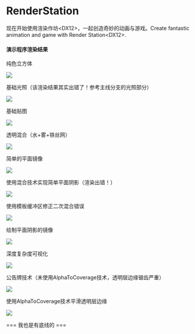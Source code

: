 # RenderStation
现在开始使用渲染作坊&lt;DX12>，一起创造奇妙的动画与游戏。Create fantastic animation and game with Render Station&lt;DX12>.

#### 演示程序渲染结果

纯色立方体

![](https://raw.githubusercontent.com/yiyaowen/render-station/demo-images/root_descriptor_table.png)

基础光照（该渲染结果其实出错了！参考主线分支的光照部分）

![](https://raw.githubusercontent.com/yiyaowen/render-station/demo-images/basic_light_system.png)

基础贴图

![](https://raw.githubusercontent.com/yiyaowen/render-station/demo-images/import_texture.png)

透明混合（水+雾+铁丝网）

![](https://raw.githubusercontent.com/yiyaowen/render-station/demo-images/ps_blend.png)

简单的平面镜像

![](https://raw.githubusercontent.com/yiyaowen/render-station/demo-images/basic_stencil_tech.png)

使用混合技术实现简单平面阴影（渲染出错！）

![](https://raw.githubusercontent.com/yiyaowen/render-station/demo-images/double_blend_error.png)

使用模板缓冲区修正二次混合错误

![](https://raw.githubusercontent.com/yiyaowen/render-station/demo-images/use_stencil_avoid_double_blend.png)

绘制平面阴影的镜像

![](https://raw.githubusercontent.com/yiyaowen/render-station/demo-images/planar_shadow_mirror.png)

深度复杂度可视化

![](https://raw.githubusercontent.com/yiyaowen/render-station/demo-images/depth_complexity_with_blend_add.png)

公告牌技术（未使用AlphaToCoverage技术，透明层边缘锯齿严重）

![](https://raw.githubusercontent.com/yiyaowen/render-station/demo-images/noMSAA-noAlphaToCoverageEnable-jagged.png)

使用AlphaToCoverage技术平滑透明层边缘

![](https://raw.githubusercontent.com/yiyaowen/render-station/demo-images/doMSAA-doAlphaToCoverage-anti_alias_smooth.png)

=== 我也是有底线的 ===
